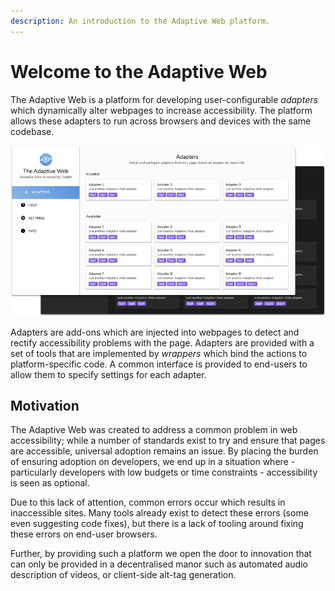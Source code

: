 ```yaml
---
description: An introduction to the Adaptive Web platform.
---
```


# Welcome to the Adaptive Web

The Adaptive Web is a platform for developing user-configurable _adapters_ which dynamically alter webpages to increase accessibility. The platform allows these adapters to run across browsers and devices with the same codebase.

![The Adaptive Web configuration site](.gitbook/assets/image%20%285%29.png)

Adapters are add-ons which are injected into webpages to detect and rectify accessibility problems with the page. Adapters are provided with a set of tools that are implemented by _wrappers_ which bind the actions to platform-specific code. A common interface is provided to end-users to allow them to specify settings for each adapter.

## Motivation

The Adaptive Web was created to address a common problem in web accessibility; while a number of standards exist to try and ensure that pages are accessible, universal adoption remains an issue. By placing the burden of ensuring adoption on developers, we end up in a situation where - particularly developers with low budgets or time constraints - accessibility is seen as optional.

Due to this lack of attention, common errors occur which results in inaccessible sites. Many tools already exist to detect these errors \(some even suggesting code fixes\), but there is a lack of tooling around fixing these errors on end-user browsers.

Further, by providing such a platform we open the door to innovation that can only be provided in a decentralised manor such as automated audio description of videos, or client-side alt-tag generation.


